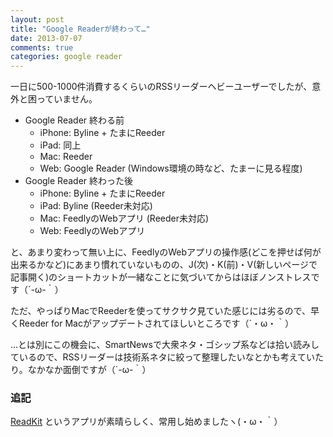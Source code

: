 ```yaml
---
layout: post
title: "Google Readerが終わって…"
date: 2013-07-07
comments: true
categories: google reader
---
```


一日に500-1000件消費するくらいのRSSリーダーヘビーユーザーでしたが、意外と困っていません。

- Google Reader 終わる前
  * iPhone: Byline + たまにReeder
  * iPad: 同上
  * Mac: Reeder
  * Web: Google Reader (Windows環境の時など、たまーに見る程度)
- Google Reader 終わった後
  * iPhone: Byline + たまにReeder
  * iPad: Byline (Reeder未対応)
  * Mac: FeedlyのWebアプリ (Reeder未対応)
  * Web: FeedlyのWebアプリ

と、あまり変わって無い上に、FeedlyのWebアプリの操作感(どこを押せば何が出来るかなど)にあまり慣れていないものの、J(次)・K(前)・V(新しいページで記事開く)のショートカットが一緒なことに気づいてからはほぼノンストレスです（´-ω-｀）

ただ、やっぱりMacでReederを使ってサクサク見ていた感じには劣るので、早くReeder for Macがアップデートされてほしいところです（´・ω・｀）

…とは別にこの機会に、SmartNewsで大衆ネタ・ゴシップ系などは拾い読みしているので、RSSリーダーは技術系ネタに絞って整理したいなとかも考えていたり。なかなか面倒ですが（´-ω-｀）

### 追記

[ReadKit](https://itunes.apple.com/jp/app/readkit/id588726889?l=en&mt=12) というアプリが素晴らしく、常用し始めましたヽ(・ω・｀）
